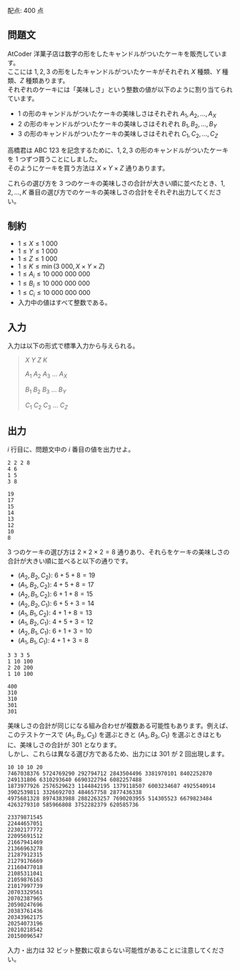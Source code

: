 配点: $400$ 点

## 問題文

AtCoder 洋菓子店は数字の形をしたキャンドルがついたケーキを販売しています。<br>
ここには $1, 2, 3$ の形をしたキャンドルがついたケーキがそれぞれ $X$ 種類、$Y$ 種類、$Z$ 種類あります。<br>
それぞれのケーキには「美味しさ」という整数の値が以下のように割り当てられています。  

- $1$ の形のキャンドルがついたケーキの美味しさはそれぞれ $A_1, A_2, ..., A_X$
- $2$ の形のキャンドルがついたケーキの美味しさはそれぞれ $B_1, B_2, ..., B_Y$
- $3$ の形のキャンドルがついたケーキの美味しさはそれぞれ $C_1, C_2, ..., C_Z$

高橋君は ABC 123 を記念するために、$1, 2, 3$ の形のキャンドルがついたケーキを $1$ つずつ買うことにしました。<br>
そのようにケーキを買う方法は $X \times Y \times Z$ 通りあります。  

これらの選び方を $3$ つのケーキの美味しさの合計が大きい順に並べたとき、$1, 2, ..., K$ 番目の選び方でのケーキの美味しさの合計をそれぞれ出力してください。  

## 制約

- $1 \leq X \leq 1 \ 000$
- $1 \leq Y \leq 1 \ 000$
- $1 \leq Z \leq 1 \ 000$
- $1 \leq K \leq \min(3 \ 000, X \times Y \times Z)$
- $1 \leq A_i \leq 10 \ 000 \ 000 \ 000$
- $1 \leq B_i \leq 10 \ 000 \ 000 \ 000$
- $1 \leq C_i \leq 10 \ 000 \ 000 \ 000$
- 入力中の値はすべて整数である。

## 入力

入力は以下の形式で標準入力から与えられる。  

> $X$ $Y$ $Z$ $K$
> 
> $A_1 \ A_2 \ A_3 \ ... \ A_X$
> 
> $B_1 \ B_2 \ B_3 \ ... \ B_Y$
> 
> $C_1 \ C_2 \ C_3 \ ... \ C_Z$

## 出力

$i$ 行目に、問題文中の $i$ 番目の値を出力せよ。  

```input1
2 2 2 8
4 6
1 5
3 8
```

```output1
19
17
15
14
13
12
10
8
```

$3$ つのケーキの選び方は $2 \times 2 \times 2 = 8$ 通りあり、それらをケーキの美味しさの合計が大きい順に並べると以下の通りです。

- $(A_2, B_2, C_2)$: $6 + 5 + 8 = 19$
- $(A_1, B_2, C_2)$: $4 + 5 + 8 = 17$
- $(A_2, B_1, C_2)$: $6 + 1 + 8 = 15$
- $(A_2, B_2, C_1)$: $6 + 5 + 3 = 14$
- $(A_1, B_1, C_2)$: $4 + 1 + 8 = 13$
- $(A_1, B_2, C_1)$: $4 + 5 + 3 = 12$
- $(A_2, B_1, C_1)$: $6 + 1 + 3 = 10$
- $(A_1, B_1, C_1)$: $4 + 1 + 3 = 8$

```input2
3 3 3 5
1 10 100
2 20 200
1 10 100
```

```output2
400
310
310
301
301
```

美味しさの合計が同じになる組み合わせが複数ある可能性もあります。例えば、このテストケースで $(A_1, B_3, C_3)$ を選ぶときと $(A_3, B_3, C_1)$ を選ぶときはともに、美味しさの合計が $301$ となります。<br>
しかし、これらは異なる選び方であるため、出力には $301$ が $2$ 回出現します。

```input3
10 10 10 20
7467038376 5724769290 292794712 2843504496 3381970101 8402252870 249131806 6310293640 6690322794 6082257488
1873977926 2576529623 1144842195 1379118507 6003234687 4925540914 3902539811 3326692703 484657758 2877436338
4975681328 8974383988 2882263257 7690203955 514305523 6679823484 4263279310 585966808 3752282379 620585736
```

```output3
23379871545
22444657051
22302177772
22095691512
21667941469
21366963278
21287912315
21279176669
21160477018
21085311041
21059876163
21017997739
20703329561
20702387965
20590247696
20383761436
20343962175
20254073196
20210218542
20150096547
```

入力・出力は $32$ ビット整数に収まらない可能性があることに注意してください。